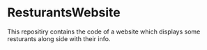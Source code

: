 # ResturantsWebsite

This repositiry contains the code of a website which displays some resturants along side with their info.
